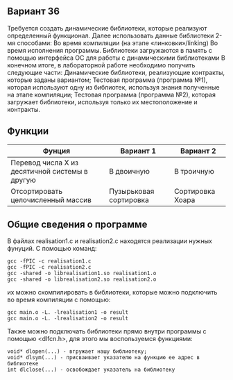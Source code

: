 ## Вариант 36

Требуется создать динамические библиотеки, которые реализуют определенный функционал. 
Далее использовать данные библиотеки 2-мя способами:
Во время компиляции (на этапе «линковки»/linking)
Во время исполнения программы. Библиотеки загружаются в память с помощью 
интерфейса ОС для работы с динамическими библиотеками
В конечном итоге, в лабораторной работе необходимо получить следующие части:
Динамические библиотеки, реализующие контракты, которые заданы вариантом;
Тестовая программа (программа №1), которая используют одну из библиотек, используя 
знания полученные на этапе компиляции;
Тестовая программа (программа №2), которая загружает библиотеки, используя только их 
местоположение и контракты.

## Функции

Фунция | Вариант 1 | Вариант 2
---|---|---
Перевод числа X из десятичной системы в другую | В двоичную | В троичную
Отсортировать целочисленный массив | Пузырьковая сортировка | Сортировка Хоара

## Общие сведения о программе

В файлах realisation1.c и realisation2.c находятся реализации нужных фунуций. С помощью команд:

```
gcc -fPIC -c realisation1.c
gcc -fPIC -c realisation2.c
gcc -shared -o librealisation1.so realisation1.o
gcc -shared -o librealisation2.so realisation2.o
```

их можно скомпилировать в библиотеки, которые можно подключить во время компиляции с помощью:

```
gcc main.o -L. -lrealisation1 -o result
gcc main.o -L. -lrealisation2 -o result
```

Также можно подключать библиотеки прямо внутри программы с помощью <dlfcn.h>, для этого мы воспользуемся функциями:

```
void* dlopen(...) - вгружает нашу библиотеку;
void* dlsym(...) - присваивает указателю на функцию ее адрес в библиотеке
int dlclose(...) - освобождает указатель на библиотеку
```